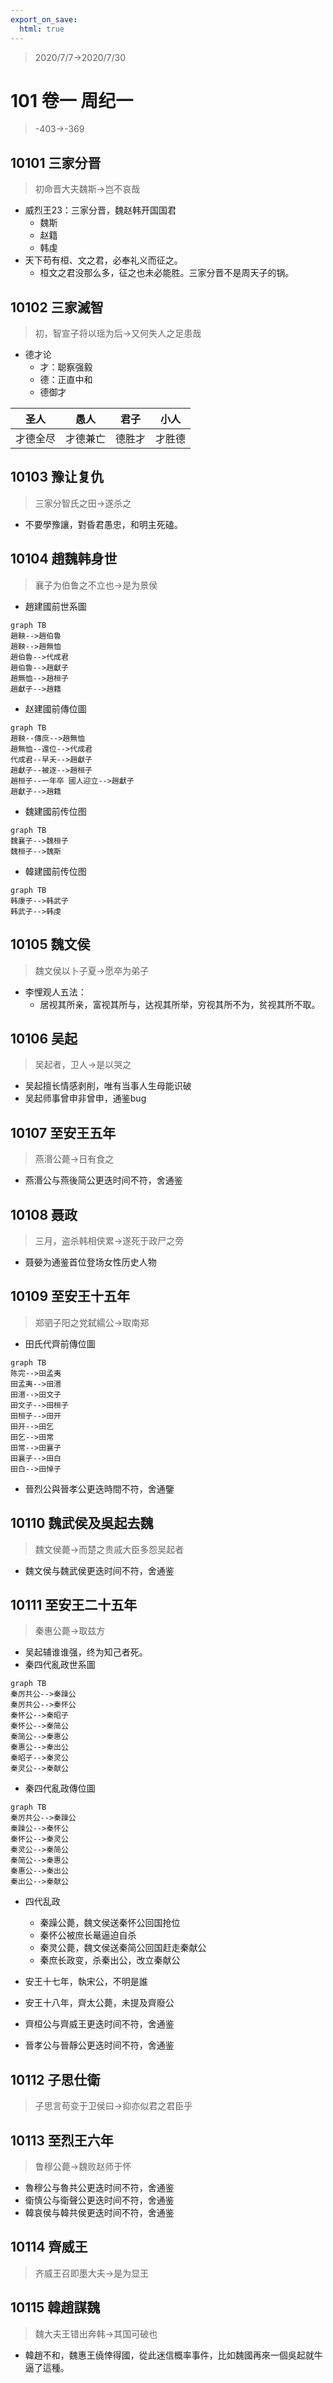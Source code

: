 ```yaml
---
export_on_save:
  html: true
---
```


> 2020/7/7->2020/7/30

# 101 卷一 周纪一

> -403->-369

## 10101 三家分晋
> 初命晋大夫魏斯->岂不哀哉
- 威烈王23：三家分晋，魏赵韩开国国君
    - 魏斯
    - 赵籍
    - 韩虔
- 天下苟有桓、文之君，必奉礼义而征之。
    - 桓文之君没那么多，征之也未必能胜。三家分晋不是周天子的锅。

## 10102 三家滅智
> 初，智宣子将以瑶为后->又何失人之足患哉
- 德才论
    - 才：聪察强毅
    - 德：正直中和
    - 德御才
    
圣人|愚人|君子|小人
--|--|--|--
才德全尽|才德兼亡|德胜才|才胜德

## 10103 豫让复仇
> 三家分智氏之田->遂杀之

- 不要學豫讓，對昏君愚忠，和明主死磕。

## 10104 趙魏韩身世
> 襄子为伯鲁之不立也->是为景侯
- 趙建國前世系圖

```mermaid
graph TB
趙鞅-->趙伯魯
趙鞅-->趙無恤
趙伯魯-->代成君
趙伯魯-->趙獻子
趙無恤-->趙桓子
趙獻子-->趙籍
```

- 赵建國前傳位圖

```mermaid
graph TB
趙鞅--傳庶-->趙無恤
趙無恤--還位-->代成君
代成君--早夭-->趙獻子
趙獻子--被逐-->趙桓子
趙桓子--一年卒 國人迎立-->趙獻子
趙獻子-->趙籍
```

- 魏建國前传位图

```mermaid
graph TB
魏襄子-->魏桓子
魏桓子-->魏斯
```

- 韓建國前传位图

```mermaid
graph TB
韩康子-->韩武子
韩武子-->韩虔
```

## 10105 魏文侯
> 魏文侯以卜子夏->愿卒为弟子

- 李悝观人五法：
    - 居视其所亲，富视其所与，达视其所举，穷视其所不为，贫视其所不取。

## 10106 吴起
> 吴起者，卫人->是以哭之
- 吴起擅长情感剥削，唯有当事人生母能识破
- 吴起师事曾申非曾申，通鉴bug

## 10107 至安王五年
> 燕湣公薨->日有食之
- 燕湣公与燕後简公更迭时间不符，舍通鉴

## 10108 聂政
> 三月，盗杀韩相侠累->遂死于政尸之旁
- 聂嫈为通鉴首位登场女性历史人物

## 10109 至安王十五年
> 郑驷子阳之党弑繻公->取南郑

- 田氏代齊前傳位圖

```mermaid
graph TB
陈完-->田孟夷
田孟夷-->田湣
田湣-->田文子
田文子-->田桓子
田桓子-->田开
田开-->田乞
田乞-->田常
田常-->田襄子
田襄子-->田白
田白-->田悼子
```
- 晉烈公與晉孝公更迭時間不符，舍通鑒

## 10110 魏武侯及吳起去魏
> 魏文侯薨->而楚之贵戚大臣多怨吴起者

- 魏文侯与魏武侯更迭时间不符，舍通鉴

## 10111 至安王二十五年
> 秦惠公薨->取兹方

- 吴起辅谁谁强，终为知己者死。
- 秦四代亂政世系圖

```mermaid
graph TB
秦厉共公-->秦躁公
秦厉共公-->秦怀公
秦怀公-->秦昭子
秦怀公-->秦简公
秦简公-->秦惠公
秦惠公-->秦出公
秦昭子-->秦灵公
秦灵公-->秦献公
```

- 秦四代亂政傳位圖

```mermaid
graph TB
秦厉共公-->秦躁公
秦躁公-->秦怀公
秦怀公-->秦灵公
秦灵公-->秦简公
秦简公-->秦惠公
秦惠公-->秦出公
秦出公-->秦献公
```

- 四代乱政
    - 秦躁公薨，魏文侯送秦怀公回国抢位
    - 秦怀公被庶长鼌逼迫自杀
    - 秦灵公薨，魏文侯送秦简公回国赶走秦献公
    - 秦庶长政变，杀秦出公，改立秦献公

- 安王十七年，執宋公，不明是誰
- 安王十八年，齊太公薨，未提及齊廢公
- 齊桓公与齊威王更迭时间不符，舍通鉴
- 晉孝公与晉靜公更迭时间不符，舍通鉴

## 10112 子思仕衛
> 子思言苟变于卫侯曰->抑亦似君之君臣乎

## 10113 至烈王六年
> 鲁穆公薨->魏败赵师于怀

- 魯穆公与魯共公更迭时间不符，舍通鉴
- 衛慎公与衛聲公更迭时间不符，舍通鉴
- 韓哀侯与韓共侯更迭时间不符，舍通鉴

## 10114 齊威王
> 齐威王召即墨大夫->是为显王

## 10115 韓趙謀魏
> 魏大夫王错出奔韩->其国可破也

- 韓趙不和，魏惠王僥倖得國，從此迷信概率事件，比如魏國再來一個吳起就牛逼了這種。
